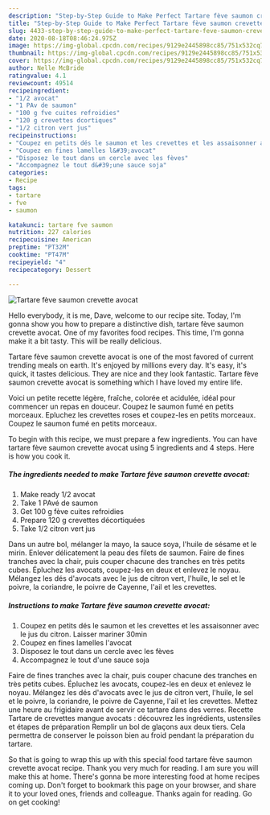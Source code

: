 ```yaml
---
description: "Step-by-Step Guide to Make Perfect Tartare fève saumon crevette avocat"
title: "Step-by-Step Guide to Make Perfect Tartare fève saumon crevette avocat"
slug: 4433-step-by-step-guide-to-make-perfect-tartare-feve-saumon-crevette-avocat
date: 2020-08-18T08:46:24.975Z
image: https://img-global.cpcdn.com/recipes/9129e2445898cc85/751x532cq70/tartare-feve-saumon-crevette-avocat-photo-principale-de-la-recette.jpg
thumbnail: https://img-global.cpcdn.com/recipes/9129e2445898cc85/751x532cq70/tartare-feve-saumon-crevette-avocat-photo-principale-de-la-recette.jpg
cover: https://img-global.cpcdn.com/recipes/9129e2445898cc85/751x532cq70/tartare-feve-saumon-crevette-avocat-photo-principale-de-la-recette.jpg
author: Nelle McBride
ratingvalue: 4.1
reviewcount: 49514
recipeingredient:
- "1/2 avocat"
- "1 PAv de saumon"
- "100 g fve cuites refroidies"
- "120 g crevettes dcortiques"
- "1/2 citron vert jus"
recipeinstructions:
- "Coupez en petits dés le saumon et les crevettes et les assaisonner avec le jus du citron. Laisser mariner 30min"
- "Coupez en fines lamelles l&#39;avocat"
- "Disposez le tout dans un cercle avec les fèves"
- "Accompagnez le tout d&#39;une sauce soja"
categories:
- Recipe
tags:
- tartare
- fve
- saumon

katakunci: tartare fve saumon 
nutrition: 227 calories
recipecuisine: American
preptime: "PT32M"
cooktime: "PT47M"
recipeyield: "4"
recipecategory: Dessert

---
```



![Tartare fève saumon crevette avocat](https://img-global.cpcdn.com/recipes/9129e2445898cc85/751x532cq70/tartare-feve-saumon-crevette-avocat-photo-principale-de-la-recette.jpg)

Hello everybody, it is me, Dave, welcome to our recipe site. Today, I'm gonna show you how to prepare a distinctive dish, tartare fève saumon crevette avocat. One of my favorites food recipes. This time, I'm gonna make it a bit tasty. This will be really delicious.

Tartare fève saumon crevette avocat is one of the most favored of current trending meals on earth. It's enjoyed by millions every day. It's easy, it's quick, it tastes delicious. They are nice and they look fantastic. Tartare fève saumon crevette avocat is something which I have loved my entire life.

Voici un petite recette légère, fraîche, colorée et acidulée, idéal pour commencer un repas en douceur. Coupez le saumon fumé en petits morceaux. Epluchez les crevettes roses et coupez-les en petits morceaux. Coupez le saumon fumé en petits morceaux.


To begin with this recipe, we must prepare a few ingredients. You can have tartare fève saumon crevette avocat using 5 ingredients and 4 steps. Here is how you cook it.

<!--inarticleads1-->

##### The ingredients needed to make Tartare fève saumon crevette avocat:

1. Make ready 1/2 avocat
1. Take 1 PAvé de saumon
1. Get 100 g fève cuites refroidies
1. Prepare 120 g crevettes décortiquées
1. Take 1/2 citron vert jus


Dans un autre bol, mélanger la mayo, la sauce soya, l&#39;huile de sésame et le mirin. Enlever délicatement la peau des filets de saumon. Faire de fines tranches avec la chair, puis couper chacune des tranches en très petits cubes. Épluchez les avocats, coupez-les en deux et enlevez le noyau. Mélangez les dés d&#39;avocats avec le jus de citron vert, l&#39;huile, le sel et le poivre, la coriandre, le poivre de Cayenne, l&#39;ail et les crevettes. 

<!--inarticleads2-->

##### Instructions to make Tartare fève saumon crevette avocat:

1. Coupez en petits dés le saumon et les crevettes et les assaisonner avec le jus du citron. Laisser mariner 30min
1. Coupez en fines lamelles l&#39;avocat
1. Disposez le tout dans un cercle avec les fèves
1. Accompagnez le tout d&#39;une sauce soja


Faire de fines tranches avec la chair, puis couper chacune des tranches en très petits cubes. Épluchez les avocats, coupez-les en deux et enlevez le noyau. Mélangez les dés d&#39;avocats avec le jus de citron vert, l&#39;huile, le sel et le poivre, la coriandre, le poivre de Cayenne, l&#39;ail et les crevettes. Mettez une heure au frigidaire avant de servir ce tartare dans des verres. Recette Tartare de crevettes mangue avocats : découvrez les ingrédients, ustensiles et étapes de préparation Remplir un bol de glaçons aux deux tiers. Cela permettra de conserver le poisson bien au froid pendant la préparation du tartare. 

So that is going to wrap this up with this special food tartare fève saumon crevette avocat recipe. Thank you very much for reading. I am sure you will make this at home. There's gonna be more interesting food at home recipes coming up. Don't forget to bookmark this page on your browser, and share it to your loved ones, friends and colleague. Thanks again for reading. Go on get cooking!
